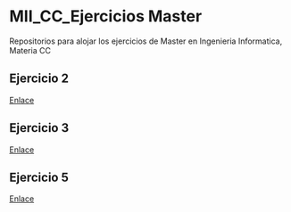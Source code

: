 # MII_CC_Ejercicios Master
Repositorios para alojar los ejercicios de Master en Ingenieria Informatica, Materia CC
## Ejercicio 2
[Enlace](https://github.com/javierfrereq/MII_CC_Ejercicios/blob/master/Ejercicios/Ejercicio%20Tema%202.md)
## Ejercicio 3
[Enlace](https://github.com/javierfrereq/MII_CC_Ejercicios/blob/master/Ejercicios/Ejercicio%20Tema%203.md)
## Ejercicio 5
[Enlace](https://github.com/javierfrereq/MII_CC_Ejercicios/blob/master/Ejercicios/Ejercicio%20Tema%205.md)
